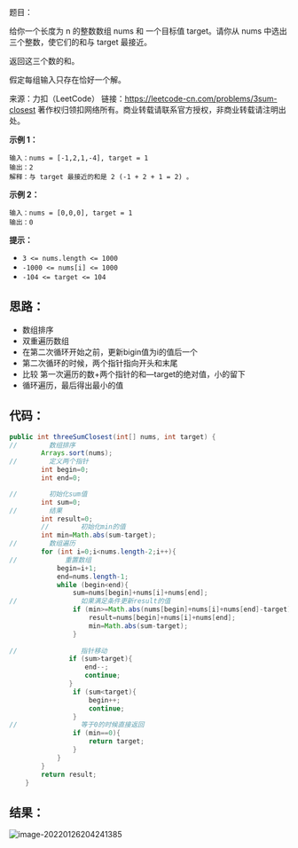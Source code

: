题目：

给你一个长度为 n 的整数数组 nums 和 一个目标值 target。请你从 nums 中选出三个整数，使它们的和与 target 最接近。

返回这三个数的和。

假定每组输入只存在恰好一个解。



来源：力扣（LeetCode）
链接：https://leetcode-cn.com/problems/3sum-closest
著作权归领扣网络所有。商业转载请联系官方授权，非商业转载请注明出处。

<!--more-->

**示例 1：**

```
输入：nums = [-1,2,1,-4], target = 1
输出：2
解释：与 target 最接近的和是 2 (-1 + 2 + 1 = 2) 。
```

**示例 2：**

```
输入：nums = [0,0,0], target = 1
输出：0
```

**提示：**

- `3 <= nums.length <= 1000`
- `-1000 <= nums[i] <= 1000`
- `-104 <= target <= 104`

## 思路：

- 数组排序
- 双重遍历数组
- 在第二次循环开始之前，更新bigin值为i的值后一个
- 第二次循环的时候，两个指针指向开头和末尾
- 比较 第一次遍历的数+两个指针的和—target的绝对值，小的留下
- 循环遍历，最后得出最小的值

## 代码：

```java
public int threeSumClosest(int[] nums, int target) {
//        数组排序
        Arrays.sort(nums);
//        定义两个指针
        int begin=0;
        int end=0;

//        初始化sum值
        int sum=0;
//        结果
        int result=0;
        //        初始化min的值
        int min=Math.abs(sum-target);
//        数组遍历
        for (int i=0;i<nums.length-2;i++){
//            重置数组
            begin=i+1;
            end=nums.length-1;
            while (begin<end){
                sum=nums[begin]+nums[i]+nums[end];
//                如果满足条件更新result的值
                if (min>=Math.abs(nums[begin]+nums[i]+nums[end]-target)){
                    result=nums[begin]+nums[i]+nums[end];
                    min=Math.abs(sum-target);
                }
                
//                指针移动
               if (sum>target){
                   end--;
                   continue;
               }
                if (sum<target){
                    begin++;
                    continue;
                }
//                等于0的时候直接返回
                if (min==0){
                    return target;
                }
            }
        }
        return result;
    }
```

## 结果：

![image-20220126204241385](https://gitee.com/misteryliu/typora/raw/master/image/image-20220126204241385.png)